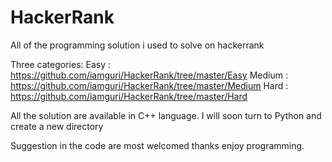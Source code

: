 # HackerRank

All of the programming solution i used to solve on hackerrank

Three categories:
Easy : https://github.com/iamguri/HackerRank/tree/master/Easy
Medium : https://github.com/iamguri/HackerRank/tree/master/Medium
Hard : https://github.com/iamguri/HackerRank/tree/master/Hard

All the solution are available in C++ language.
I will soon turn to Python and create a new directory 

Suggestion in the code are most welcomed thanks enjoy programming.
